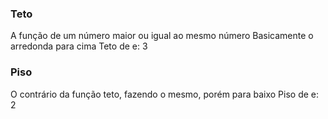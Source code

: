 ### Teto
A função de um número maior ou igual ao mesmo número
	Basicamente o arredonda para cima
		Teto de e: 3

### Piso
O contrário da função teto, fazendo o mesmo, porém para baixo
	Piso de e: 2